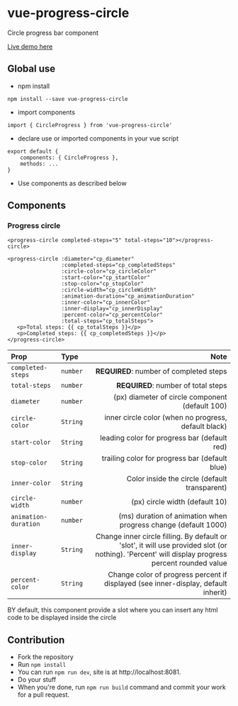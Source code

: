 # vue-progress-circle

Circle progress bar component

[Live demo here](https://keiwen.github.io/vue-progress-circle/)

## Global use
- npm install
```
npm install --save vue-progress-circle
```
- import components
```
import { CircleProgress } from 'vue-progress-circle'
```
- declare use or imported components in your vue script
```
export default {
    components: { CircleProgress },
    methods: ...
}
```
- Use components as described below

## Components
### Progress circle
```
<progress-circle completed-steps="5" total-steps="10"></progress-circle>
```
```
<progress-circle :diameter="cp_diameter"
                 :completed-steps="cp_completedSteps"
                 :circle-color="cp_circleColor"
                 :start-color="cp_startColor"
                 :stop-color="cp_stopColor"
                 :circle-width="cp_circleWidth"
                 :animation-duration="cp_animationDuration"
                 :inner-color="cp_innerColor"
                 :inner-display="cp_innerDisplay"
                 :percent-color="cp_percentColor"
                 :total-steps="cp_totalSteps">
   <p>Total steps: {{ cp_totalSteps }}</p>
   <p>Completed steps: {{ cp_completedSteps }}</p>
</progress-circle>
```


| Prop | Type | Note
| :--- | :--- | ---: |
| `completed-steps` | `number` | **REQUIRED**: number of completed steps |
| `total-steps` | `number` | **REQUIRED**: number of total steps |
| `diameter` | `number` | (px) diameter of circle component (default 100) |
| `circle-color` | `String` | inner circle color (when no progress, default black) |
| `start-color` | `String` | leading color for progress bar (default red) |
| `stop-color` | `String` | trailing color for progress bar (default blue) |
| `inner-color` | `String` | Color inside the circle (default transparent) |
| `circle-width` | `number` | (px) circle width (default 10) |
| `animation-duration` | `number` | (ms) duration of animation when progress change (default 1000) |
| `inner-display` | `String` | Change inner circle filling. By default or 'slot', it will use provided slot (or nothing). 'Percent' will display progress percent rounded value |
| `percent-color` | `String` | Change color of progress percent if displayed (see inner-display, default inherit) |

BY default, this component provide a slot where you can insert any html code
to be displayed inside the circle

## Contribution
- Fork the repository
- Run `npm install`
- You can run `npm run dev`, site is at http://localhost:8081.
- Do your stuff
- When you're done, run `npm run build` command and commit your work for a pull request.
